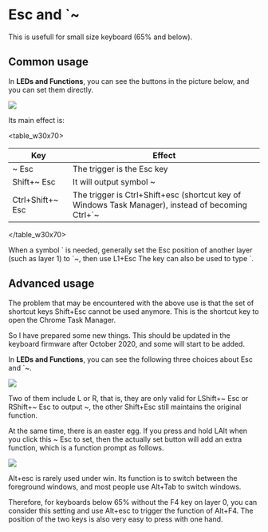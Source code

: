 # Esc and \`\~

This is usefull for small size keyboard (65% and below).

## Common usage

In **LEDs and Functions**, you can see the buttons in the picture below, and you can set them directly.

<div style="width: 180px">

![](/assets/tricky-esc-v1.jpg?180)
</div>

Its main effect is:

<table_w30x70>

| Key | Effect |
| --- | --- |
| <key>~ Esc</key> | The trigger is the <key>Esc</key> key |
| <key>Shift+~ Esc</key> | It will output symbol <key>~</key> |
| <key>Ctrl+Shift+~ Esc</key>| The trigger is <key>Ctrl+Shift+esc</key> (shortcut key of Windows Task Manager), instead of becoming <key>Ctrl+\`~</key> |

</table_w30x70>

When a symbol <key>\`</key> is needed, generally set the Esc position of another layer (such as layer 1) to <key>\`\~</key>, then use L1+Esc The key can also be used to type <key>\`</key>.


## Advanced usage

The problem that may be encountered with the above use is that the set of shortcut keys <key>Shift+Esc</key> cannot be used anymore. This is the shortcut key to open the Chrome Task Manager.

So I have prepared some new things. This should be updated in the keyboard firmware after October 2020, and some will start to be added.

In **LEDs and Functions**, you can see the following three choices about Esc and \`\~.

<div style="width: 180px">

![](/assets/tricky-esc-v2.jpg?180)
</div>
Two of them include L or R, that is, they are only valid for <key>LShift+~ Esc</key> or <key>RShift+~ Esc</key> to output <key>~</key>, the other <key>Shift+Esc</key> still maintains the original function.

At the same time, there is an easter egg. If you press and hold <key>LAlt</key> when you click this <key>~ Esc</key> to set, then the actually set button will add an extra function, which is a function prompt as follows.

![](/assets/tricky-esc-v2_f4.jpg?180)

<key>Alt+esc</key> is rarely used under win. Its function is to switch between the foreground windows, and most people use <key>Alt+Tab</key> to switch windows.

Therefore, for keyboards below 65% without the F4 key on layer 0, you can consider this setting and use <key>Alt+esc</key> to trigger the function of <key>Alt+F4</key>. The position of the two keys is also very easy to press with one hand.

